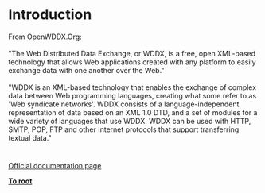 # Introduction




<div class="phpcode"><span class="html">
From OpenWDDX.Org:<br><br>&quot;The Web Distributed Data Exchange, or WDDX, is a free, open XML-based technology that allows Web applications created with any platform to easily exchange data with one another over the Web.&quot;<br><br>&quot;WDDX is an XML-based technology that enables the exchange of complex data between Web programming languages, creating what some refer to as &apos;Web syndicate networks&apos;. WDDX consists of a language-independent representation of data based on an XML 1.0 DTD, and a set of modules for a wide variety of languages that use WDDX. WDDX can be used with HTTP, SMTP, POP, FTP and other Internet protocols that support transferring textual data.&quot;</span>
</div>
  

#

[Official documentation page](https://www.php.net/manual/en/intro.wddx.php)

**[To root](/README.md)**